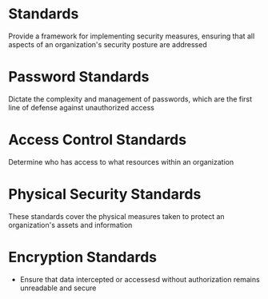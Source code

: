 # Standards

Provide a framework for implementing security measures, ensuring that all aspects of an organization's security posture are addressed

# Password Standards

Dictate the complexity and management of passwords, which are the first line of defense against unauthorized access

# Access Control Standards

Determine who has access to what resources within an organization

# Physical Security Standards

These standards cover the physical measures taken to protect an organization's assets and information

# Encryption Standards

- Ensure that data intercepted or accessesd without authorization remains unreadable and secure

# 